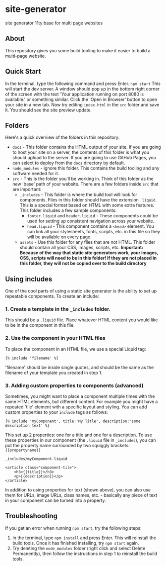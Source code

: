 # site-generator
site generator 11ty base for multi page websites

## About
This repository gives you some build tooling to make it easier to build a multi-page website.

## Quick Start
In the terminal, type the following command and press Enter.
`npm start`
This will start the dev server. A window should pop up in the bottom right corner of the screen with the text 'Your application running on port 8080 is available.' or something similar. Click the 'Open in Browser' button to open your site in a new tab.
Now try editing `index.html` in the `src` folder and save it. You should see the site preview update.

## Folders
Here's a quick overview of the folders in this repository:

- `docs` - This folder contains the HTML output of your site. If you are going to host your site on a server, the contents of this folder is what you should upload to the server. If you are going to use GitHub Pages, you can select to deploy from the `docs` directory by default.
- `node_modules` - ignore this folder. This contains the build tooling and any software needed for it.
- `src` - This is the folder you'll be working in. Think of this folder as the new 'base' path of your website. There are a few folders inside `src` that are important:  
    - `_includes` - This folder is where the build tool will look for components. Files in this folder should have the extension `.liquid`. This is a special format based on HTML with some extra features. This folder includes a few sample components:
        - `footer.liquid` and `header.liquid` - These components could be used for setting up consistent navigation across your website.
        - `head.liquid` - This component contains a `<head>` element. You can link all your stylesheets, fonts, scripts, etc. in this file so they will be available on every page.
    - `assets` - Use this folder for any files that are not HTML. This folder should contain all your CSS, images, scripts, etc. 
    **Important: Because of the way that static site generators work, your images, CSS, scripts will need to be in this folder! If they are not placed in this folder, they will not be copied over to the build directory**

## Using includes
One of the cool parts of using a static site generator is the ability to set up repeatable components.
To create an include:
### 1. Create a template in the `_includes` folder.
This should be a `.liquid` file. Place whatever HTML content you would like to be in the component in this file.
### 2. Use the component in your HTML files
To place the component in an HTML file, we use a special Liquid tag:

`{% include 'filename' %}`

'filename' should be inside single quotes, and should be the same as the filename of your template you created in step 1.

### 3. Adding custom properties to components (advanced)

Sometimes, you might want to place a component multiple times with the same HTML elements, but different content. For example you might have a repeated 'tile' element with a specific layout and styling. You can add custom properties to your `include` tags as follows:

`{% include 'myComponent', title:'My Title', description:'some description text' %}`

This set up 2 properties: one for a title and one for a description. To use these properties in our component (the `.liquid` file in `_includes`), you can put the property name surrounded by two squiggly brackets: `{{propertyname}}`

```
_includes/myComponent.liquid

<article class="component-tile">
    <h3>{{title}}</h3>
    <p>{{description}}</p>
</article>
```

In addition to using properties for text (shown above), you can also use them for URLs, image URLs, class names, etc. - basically any piece of text in your component can be turned into a property. 


## Troubleshooting
If you get an error when running `npm start`, try the following steps:
1. In the terminal, type `npm install` and press Enter. This will reinstall the build tools. Once it has finished installing, try `npm start` again.
2. Try deleting the `node_modules` folder (right click and select Delete Permanently), then follow the instructions in step 1 to reinstall the build tools.